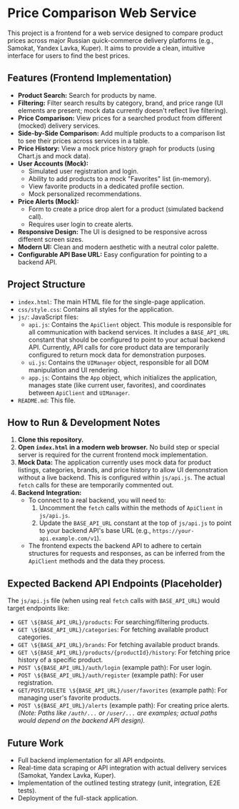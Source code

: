 # Price Comparison Web Service

This project is a frontend for a web service designed to compare product prices across major Russian quick-commerce delivery platforms (e.g., Samokat, Yandex Lavka, Kuper). It aims to provide a clean, intuitive interface for users to find the best prices.

## Features (Frontend Implementation)

*   **Product Search:** Search for products by name.
*   **Filtering:** Filter search results by category, brand, and price range (UI elements are present; mock data currently doesn't reflect live filtering).
*   **Price Comparison:** View prices for a searched product from different (mocked) delivery services.
*   **Side-by-Side Comparison:** Add multiple products to a comparison list to see their prices across services in a table.
*   **Price History:** View a mock price history graph for products (using Chart.js and mock data).
*   **User Accounts (Mock):**
    *   Simulated user registration and login.
    *   Ability to add products to a mock "Favorites" list (in-memory).
    *   View favorite products in a dedicated profile section.
    *   Mock personalized recommendations.
*   **Price Alerts (Mock):**
    *   Form to create a price drop alert for a product (simulated backend call).
    *   Requires user login to create alerts.
*   **Responsive Design:** The UI is designed to be responsive across different screen sizes.
*   **Modern UI:** Clean and modern aesthetic with a neutral color palette.
*   **Configurable API Base URL:** Easy configuration for pointing to a backend API.

## Project Structure

*   `index.html`: The main HTML file for the single-page application.
*   `css/style.css`: Contains all styles for the application.
*   `js/`: JavaScript files:
    *   `api.js`: Contains the `ApiClient` object. This module is responsible for all communication with backend services. It includes a `BASE_API_URL` constant that should be configured to point to your actual backend API. Currently, API calls for core product data are temporarily configured to return mock data for demonstration purposes.
    *   `ui.js`: Contains the `UIManager` object, responsible for all DOM manipulation and UI rendering.
    *   `app.js`: Contains the `App` object, which initializes the application, manages state (like current user, favorites), and coordinates between `ApiClient` and `UIManager`.
*   `README.md`: This file.

## How to Run & Development Notes

1.  **Clone this repository.**
2.  **Open `index.html` in a modern web browser.** No build step or special server is required for the current frontend mock implementation.
3.  **Mock Data:** The application currently uses mock data for product listings, categories, brands, and price history to allow UI demonstration without a live backend. This is configured within `js/api.js`. The actual `fetch` calls for these are temporarily commented out.
4.  **Backend Integration:**
    *   To connect to a real backend, you will need to:
        1.  Uncomment the `fetch` calls within the methods of `ApiClient` in `js/api.js`.
        2.  Update the `BASE_API_URL` constant at the top of `js/api.js` to point to your backend API's base URL (e.g., `https://your-api.example.com/v1`).
    *   The frontend expects the backend API to adhere to certain structures for requests and responses, as can be inferred from the `ApiClient` methods and the data they process.

## Expected Backend API Endpoints (Placeholder)

The `js/api.js` file (when using real `fetch` calls with `BASE_API_URL`) would target endpoints like:
*   `GET \${BASE_API_URL}/products`: For searching/filtering products.
*   `GET \${BASE_API_URL}/categories`: For fetching available product categories.
*   `GET \${BASE_API_URL}/brands`: For fetching available product brands.
*   `GET \${BASE_API_URL}/products/{productId}/history`: For fetching price history of a specific product.
*   `POST \${BASE_API_URL}/auth/login` (example path): For user login.
*   `POST \${BASE_API_URL}/auth/register` (example path): For user registration.
*   `GET/POST/DELETE \${BASE_API_URL}/user/favorites` (example path): For managing user's favorite products.
*   `POST \${BASE_API_URL}/alerts` (example path): For creating price alerts.
    *(Note: Paths like `/auth/...` or `/user/...` are examples; actual paths would depend on the backend API design).*

## Future Work

*   Full backend implementation for all API endpoints.
*   Real-time data scraping or API integration with actual delivery services (Samokat, Yandex Lavka, Kuper).
*   Implementation of the outlined testing strategy (unit, integration, E2E tests).
*   Deployment of the full-stack application.
